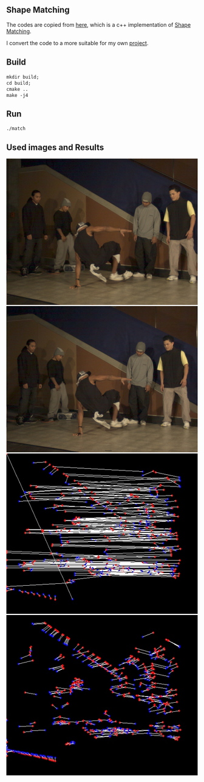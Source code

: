 ## Shape Matching 

The codes are copied from [here](https://github.com/sushruta/shape-context-matching), which is a c++ implementation of [Shape Matching](http://www.cs.berkeley.edu/~malik/papers/BMP-shape.pdf).

I convert the code to a more suitable for my own [project](https://github.com/wsAndy/ViewAndTime).

## Build

    mkdir build;
    cd build;
    cmake ..
    make -j4
    
## Run 

    ./match

## Used images and Results



<img src="./img/color-cam0-f000.jpg" width="512" height="384" alt="image1" align=center/>

<img src="./img/color-cam2-f000.jpg" width="512" height="384" alt="image2" align=center/>


<img src="./img/matching.jpg" width="562" height="421" alt="matching shape without distance filter" align=center/>


<img src="./img/match_clear.jpg" width="562" height="421" alt="matching shape with distance filter" align=center/>
